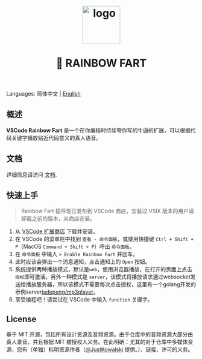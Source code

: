 <h1 align="center">
  <br>
    <img src="https://github.com/SaekiRaku/vscode-rainbow-fart/blob/master/assets/logo.png?raw=true" alt="logo" width="100">
  <br>
  <br>
  🌈 RAINBOW FART
  <br>
  <br>
</h1>

Languages: 简体中文 | [English](./README.md)

## 概述

**VSCode Rainbow Fart** 是一个在你编程时持续夸你写的牛逼的扩展，可以根据代码关键字播放贴近代码意义的真人语音。

## 文档

详细信息请访问 [文档](https://saekiraku.github.io/vscode-rainbow-fart/
).

## 快速上手

> Rainbow Fart 插件现已发布到 VSCode 商店，安装过 VSIX 版本的用户请卸载之前的版本，从商店安装。

1. 从 [VSCode 扩展商店](https://marketplace.visualstudio.com/items?itemName=saekiraku.rainbow-fart) 下载并安装。
2. 在 VSCode 的菜单栏中找到 `查看 - 命令面板`，或使用快捷键 `Ctrl + Shift + P`（MacOS `Command + Shift + P`）呼出 `命令面板`。
3. 在 `命令面板` 中输入 `> Enable Rainbow Fart` 并回车。
4. 此时应该会弹出一个消息通知，点击通知上的 `Open` 按钮。
5. 系统提供两种播放模式，默认是`web`，使用浏览器播放，在打开的页面上点击 `授权`即可激活。另外一种模式是  `server`，该模式将播放请求通过websocket发送给播放服务器，所以该模式不需要每次点击授权，这里有一个golang开发的示例server[jadepeng/mp3player](https://github.com/jadepeng/mp3player/releases)。
6. 享受编程吧！请尝试在 VSCode 中输入 `function` 关键字。

## License

基于 MIT 开源，包括所有设计资源及音频资源。由于仓库中的音频资源大部分由真人录音，并且根据 MIT 被授权人义务。在此明确：尤其的对于仓库中多媒体资源，您有（单独）标明资源作者（[@JustKowalski](https://github.com/JustKowalski) 提供。）、链接、许可的义务。